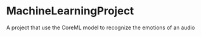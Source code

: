 # MachineLearningProject
 A project that use the CoreML model to recognize the emotions of an audio

